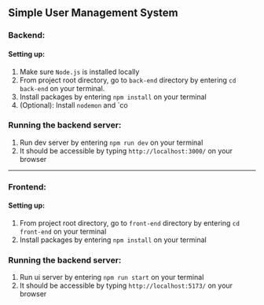 ## Simple User Management System

### Backend:
#### Setting up:
1. Make sure `Node.js` is installed locally
2. From project root directory, go to `back-end` directory by entering `cd back-end` on your terminal.
3. Install packages by entering `npm install` on your terminal
4. (Optional): Install `nodemon` and `co

### Running the backend server:
1. Run dev server by entering `npm run dev` on your terminal
2. It should be accessible by typing `http://localhost:3000/` on your browser

---

### Frontend:
#### Setting up:
1. From project root directory, go to `front-end` directory by entering `cd front-end` on your terminal
2. Install packages by entering `npm install` on your terminal

### Running the backend server:
1. Run ui server by entering `npm run start` on your terminal
2. It should be accessible by typing `http://localhost:5173/` on your browser
